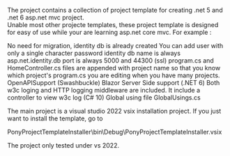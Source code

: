 ﻿The project contains a collection of project template for creating .net 5 and .net 6 asp.net mvc project.  
Unable most other projecte templates, these project template is designed for easy of use while your are learning asp.net core mvc.
For example :

No need for migration, identity db is already created
You can add user with only a single character password
identity db name is always asp.net.identity.db
port is always 5000 and 44300 (ssl)
program.cs and HomeController.cs files are appended with project name so that you know which project's program.cs you are editing when you have many projects.
OpenAPISupport (Swashbuckle)
Blazor Server Side support
(.NET 6) Both w3c loging and HTTP logging middleware are included. It include a controller to view w3c log
(C# 10) Global using file GlobalUsings.cs


The main project is a visual studio 2022 vsix installation project.  If you just want to install the template, go to

PonyProjectTemplateInstaller\bin\Debug\PonyProjectTemplateInstaller.vsix

The project only tested under vs 2022.
